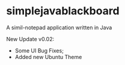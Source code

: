 # simplejavablackboard
A simil-notepad application written in Java

New Update v0.02:
- Some UI Bug Fixes;
- Added new Ubuntu Theme
